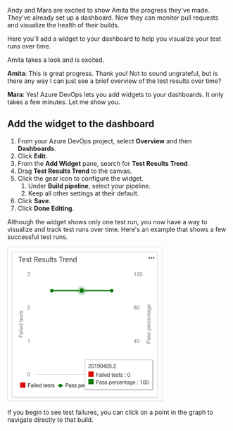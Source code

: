 Andy and Mara are excited to show Amita the progress they've made. They've already set up a dashboard. Now they can monitor pull requests and visualize the health of their builds.

Here you'll add a widget to your dashboard to help you visualize your test runs over time.

Amita takes a look and is excited.

**Amita**: This is great progress. Thank you! Not to sound ungrateful, but is there any way I can just see a brief overview of the test results over time?

**Mara**: Yes! Azure DevOps lets you add widgets to your dashboards. It only takes a few minutes. Let me show you.

## Add the widget to the dashboard

1. From your Azure DevOps project, select **Overview** and then **Dashboards**.
1. Click **Edit**.
1. From the **Add Widget** pane, search for **Test Results Trend**.
1. Drag **Test Results Trend** to the canvas.
1. Click the gear icon to configure the widget.
    1. Under **Build pipeline**, select your pipeline.
    1. Keep all other settings at their default.
1. Click **Save**.
1. Click **Done Editing**.

Although the widget shows only one test run, you now have a way to visualize and track test runs over time. Here's an example that shows a few successful test runs.

![The Test Results Trend widget showing passing tests](../media/5-test-results-trend-widget.png)

If you begin to see test failures, you can click on a point in the graph to navigate directly to that build.
